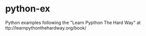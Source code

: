 # python-ex
Python examples following the "Learn  Pypthon  The  Hard  Way" at  ttp://learnpythonthehardway.org/book/
